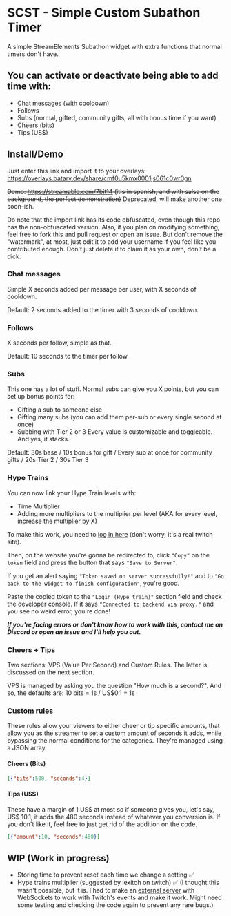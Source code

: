 # SCST - Simple Custom Subathon Timer
A simple StreamElements Subathon widget with extra functions that normal timers don't have.

## You can activate or deactivate being able to add time with:
- Chat messages (with cooldown)
- Follows
- Subs (normal, gifted, community gifts, all with bonus time if you want)
- Cheers (bits)
- Tips (US$)

## Install/Demo
Just enter this link and import it to your overlays: https://overlays.batary.dev/share/cmf0u5kmx0001js061c0wr0gn

~~Demo: https://streamable.com/7bit14 (it's in spanish, and with salsa on the background, the perfect demonstration)~~ Deprecated, will make another one soon-ish.

Do note that the import link has its code obfuscated, even though this repo has the non-obfuscated version.
Also, if you plan on modifying something, feel free to fork this and pull request or open an issue. But don't remove the "watermark", at most, just edit it to add your username if you feel like you contributed enough. Don't just delete it to claim it as your own, don't be a dick.

### Chat messages
Simple X seconds added per message per user, with X seconds of cooldown.

Default: 2 seconds added to the timer with 3 seconds of cooldown.
### Follows
X seconds per follow, simple as that.

Default: 10 seconds to the timer per follow
### Subs
This one has a lot of stuff.
Normal subs can give you X points, but you can set up bonus points for:
- Gifting a sub to someone else
- Gifting many subs (you can add them per-sub or every single second at once)
- Subbing with Tier 2 or 3
Every value is customizable and toggleable.
And yes, it stacks.

Default: 30s base / 10s bonus for gift / Every sub at once for community gifts / 20s Tier 2 / 30s Tier 3
### Hype Trains
You can now link your Hype Train levels with:
- Time Multiplier
- Adding more multipliers to the multiplier per level (AKA for every level, increase the multiplier by X)

To make this work, you need to [log in here](https://id.twitch.tv/oauth2/authorize?client_id=520y5768mtvy8yaqxl9bm8yt4ulmrj&redirect_uri=https://twitch.cafecloudnine.com/redirect&response_type=token&scope=channel:read:hype_train) (don't worry, it's a real twitch site). 

Then, on the website you're gonna be redirected to, click `"Copy"` on the `token` field and press the button that says `"Save to Server"`. 

If you get an alert saying `"Token saved on server successfully!"` and to `"Go back to the widget to finish configuration"`, you're good. 

Paste the copied token to the `"Login (Hype train)"` section field and check the developer console. If it says `"Connected to backend via proxy."` and you see no weird error, you're done!

_**If you're facing errors or don't know how to work with this, contact me on Discord or open an issue and I'll help you out.**_
### Cheers + Tips
Two sections: VPS (Value Per Second) and Custom Rules.
The latter is discussed on the next section.

VPS is managed by asking you the question "How much is a second?".
And so, the defaults are: 10 bits = 1s / US$0.1 = 1s

### Custom rules
These rules allow your viewers to either cheer or tip specific amounts, that allow you as the streamer to set a custom amount of seconds it adds, while bypassing the normal conditions for the categories.
They're managed using a JSON array.
#### Cheers (Bits)
```json
[{"bits":500, "seconds":4}]
```
#### Tips (US$)
These have a margin of 1 US$ at most so if someone gives you, let's say, US$ 10.1, it adds the 480 seconds instead of whatever you conversion is.
If you don't like it, feel free to just get rid of the addition on the code.
```json
[{"amount":10, "seconds":480}]
```

## WIP (Work in progress)
- Storing time to prevent reset each time we change a setting ✅
- Hype trains multiplier (suggested by lexitoh on twitch) ✅ (I thought this wasn't possible, but it is. I had to make an [external server](https://github.com/Jair4x/scst-server) with WebSockets to work with Twitch's events and make it work. Might need some testing and checking the code again to prevent any rare bugs.)
